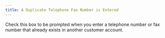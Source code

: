 ```yaml
---
title: A Duplicate Telephone Fax Number is Entered
---
```



Check this box to be prompted when you enter a telephone number or fax number that already exists in another customer account.
